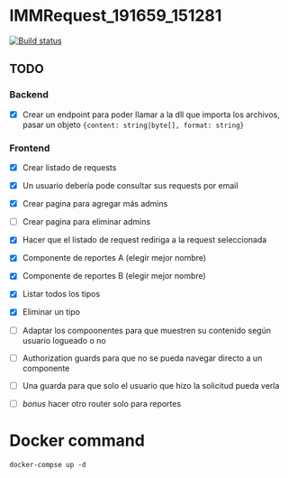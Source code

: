 # IMMRequest_191659_151281


[![Build status](https://dev.azure.com/IMMRequest/IMMRequest/_apis/build/status/IMMRequest-ASP.NET%20Core-CI)](https://dev.azure.com/IMMRequest/IMMRequest/_build/latest?definitionId=3)

## TODO
### Backend
* [x] Crear un endpoint para poder llamar a la dll que importa los archivos, pasar un objeto `{content: string|byte[], format: string}`

### Frontend
* [x] Crear listado de requests
* [x] Un usuario debería pode consultar sus requests por email
* [x] Crear pagina para agregar más admins
* [ ] Crear pagina para eliminar admins
* [x] Hacer que el listado de request rediriga a la request seleccionada
* [x] Componente de reportes A (elegir mejor nombre)
* [x] Componente de reportes B (elegir mejor nombre)
* [x] Listar todos los tipos
* [x] Eliminar un tipo
* [ ] Adaptar los compoonentes para que muestren su contenido según usuario logueado o no
* [ ] Authorization guards para que no se pueda navegar directo a un componente
* [ ] Una guarda para que solo el usuario que hizo la solicitud pueda verla
* [ ] _bonus_ hacer otro router solo para reportes


# Docker command
`docker-compse up -d`
